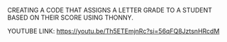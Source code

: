 

CREATING A CODE THAT ASSIGNS A LETTER GRADE TO A STUDENT BASED ON THEIR SCORE USING THONNY.

YOUTUBE LINK:
https://youtu.be/Th5ETEmjnRc?si=56qFQ8JztsnHRcdM
